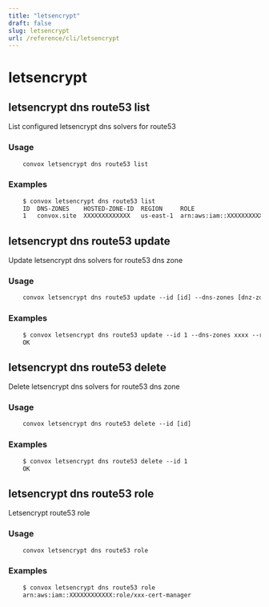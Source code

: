 ```yaml
---
title: "letsencrypt"
draft: false
slug: letsencrypt
url: /reference/cli/letsencrypt
---
```

# letsencrypt

## letsencrypt dns route53 list

List configured letsencrypt dns solvers for route53

### Usage
```html
    convox letsencrypt dns route53 list
```
### Examples
```html
    $ convox letsencrypt dns route53 list
    ID  DNS-ZONES    HOSTED-ZONE-ID  REGION     ROLE
    1   convox.site  XXXXXXXXXXXXX   us-east-1  arn:aws:iam::XXXXXXXXXXXX:role/dns-access
```
## letsencrypt dns route53 update

Update letsencrypt dns solvers for route53 dns zone

### Usage
```html
    convox letsencrypt dns route53 update --id [id] --dns-zones [dnz-zone] --role [role] --hosted-zone-id [zone-id] --region [region]
```

### Examples
```html
    $ convox letsencrypt dns route53 update --id 1 --dns-zones xxxx --role arn:aws:iam::XXXXXXXXXXXX:role/dns-access --hosted-zone-id xxxxxxxxxxx --region us-east-1
    OK
```

## letsencrypt dns route53 delete

Delete letsencrypt dns solvers for route53 dns zone

### Usage
```html
    convox letsencrypt dns route53 delete --id [id]
```

### Examples
```html
    $ convox letsencrypt dns route53 delete --id 1
    OK
```

## letsencrypt dns route53 role

Letsencrypt route53 role

### Usage
```html
    convox letsencrypt dns route53 role
```

### Examples
```html
    $ convox letsencrypt dns route53 role
    arn:aws:iam::XXXXXXXXXXXX:role/xxx-cert-manager
```
